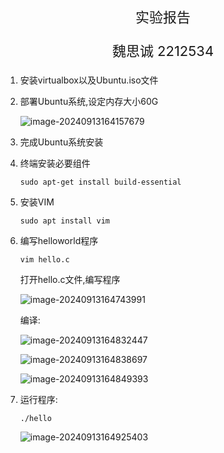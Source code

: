 <p style='text-align:center;font-size:22px'>实验报告</p>

<p style='text-align:center;font-size:22px'>魏思诚 2212534</p>

1. 安装virtualbox以及Ubuntu.iso文件

2. 部署Ubuntu系统,设定内存大小60G

   ![image-20240913164157679](C:\Users\86139\AppData\Roaming\Typora\typora-user-images\image-20240913164157679.png)

3. 完成Ubuntu系统安装

4. 终端安装必要组件

   ```shell
   sudo apt-get install build-essential
   ```

5. 安装VIM

   ```shell
   sudo apt install vim
   ```

6. 编写helloworld程序

   ```shell
   vim hello.c
   ```

   打开hello.c文件,编写程序

   ![image-20240913164743991](C:\Users\86139\AppData\Roaming\Typora\typora-user-images\image-20240913164743991.png)

   编译:

   ![image-20240913164832447](C:\Users\86139\AppData\Roaming\Typora\typora-user-images\image-20240913164832447.png)

   ![image-20240913164838697](C:\Users\86139\AppData\Roaming\Typora\typora-user-images\image-20240913164838697.png)

   ![image-20240913164849393](C:\Users\86139\AppData\Roaming\Typora\typora-user-images\image-20240913164849393.png)

7. 运行程序:

   ```shell
   ./hello
   ```

   ![image-20240913164925403](C:\Users\86139\AppData\Roaming\Typora\typora-user-images\image-20240913164925403.png)

